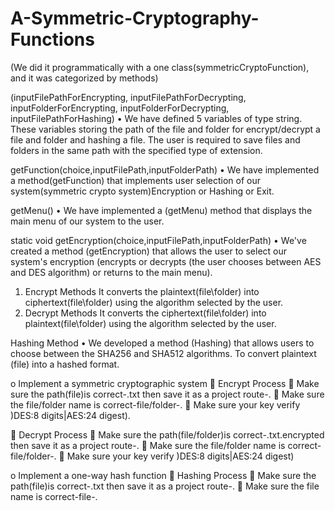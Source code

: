 # A-Symmetric-Cryptography-Functions
(We did it programmatically with a one class(symmetricCryptoFunction), and it was categorized by methods)

(inputFilePathForEncrypting, inputFilePathForDecrypting, inputFolderForEncrypting, inputFolderForDecrypting, inputFilePathForHashing)
•	We have defined 5 variables of type string. These variables storing the path of the file and folder for encrypt/decrypt a file and folder and hashing a file. The user is required to save files and folders in the same path with the specified type of extension.


getFunction(choice,inputFilePath,inputFolderPath)
•	We have implemented a method(getFunction) that implements user selection of our system(symmetric crypto system)Encryption or Hashing or Exit.


getMenu()
•	We have implemented a (getMenu) method that displays the main menu of our system to the user.


static void getEncryption(choice,inputFilePath,inputFolderPath)
•	We've created a method (getEncryption) that allows the user to select our system's encryption (encrypts or decrypts (the user chooses between AES and DES algorithm) or returns to the main menu).
1.	Encrypt Methods 
It converts the plaintext(file\folder) into ciphertext(file\folder) using the algorithm selected by the user.
2.	Decrypt Methods 
It converts the ciphertext(file\folder) into plaintext(file\folder) using the algorithm selected by the user.


Hashing Method 
•	We developed a method (Hashing) that allows users to choose between the SHA256 and SHA512 algorithms. To convert plaintext (file) into a hashed format.

o	Implement a symmetric cryptographic system 
	Encrypt Process 
	Make sure the path(file)is correct-.txt then save it as a project route-.
	Make sure the file/folder name is correct-file/folder-.
	Make sure your key verify )DES:8 digits|AES:24 digest).

	Decrypt Process 
	Make sure the path(file/folder)is correct-.txt.encrypted then save it as a project route-.
	Make sure the file/folder name is correct-file/folder-.
	Make sure your key verify )DES:8 digits|AES:24 digest)


o	Implement a one-way hash function 
	Hashing Process 
	Make sure the path(file)is correct-.txt then save it as a project route-.
	Make sure the file name is correct-file-.
